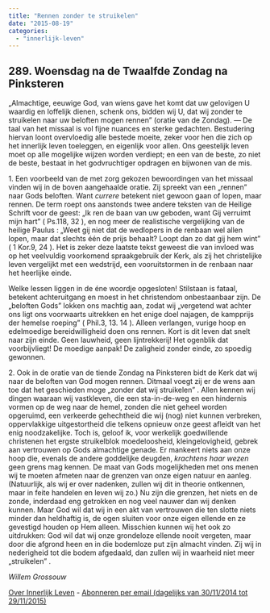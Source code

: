 ```yaml
---
title: "Rennen zonder te struikelen"
date: "2015-08-19"
categories: 
  - "innerlijk-leven"
---
```


## 289\. Woensdag na de Twaalfde Zondag na Pinksteren

„Almachtige, eeuwige God, van wiens gave het komt dat uw gelovigen U waardig en loffelijk dienen, schenk ons, bidden wij U, dat wij zonder te struikelen naar uw beloften mogen rennen” (oratie van de Zondag). — De taal van het missaal is vol fijne nuances en sterke gedachten. Bestudering hiervan loont overvloedig alle bestede moeite, zeker voor hen die zich op het innerlijk leven toeleggen, en eigenlijk voor allen. Ons geestelijk leven moet op alle mogelijke wijzen worden verdiept; en een van de beste, zo niet de beste, bestaat in het godvruchtiger opdragen en bijwonen van de mis.

1\. Een voorbeeld van de met zorg gekozen bewoordingen van het missaal vinden wij in de boven aangehaalde oratie. Zij spreekt van een „rennen” naar Gods beloften. Want _currere_ betekent niet gewoon gaan of lopen, maar rennen. De term roept ons aanstonds twee andere teksten van de Heilige Schrift voor de geest: „Ik ren de baan van uw geboden, want Gij verruimt mijn hart” ( Ps.118, 32 ), en nog meer de realistische vergelijking van de heilige Paulus : „Weet gij niet dat de wedlopers in de renbaan wel allen lopen, maar dat slechts één de prijs behaalt? Loopt dan zo dat gij hem wint” ( 1 Kor.9, 24 ). Het is zeker deze laatste tekst geweest die van invloed was op het veelvuldig voorkomend spraakgebruik der Kerk, als zij het christelijke leven vergelijkt met een wedstrijd, een vooruitstormen in de renbaan naar het heerlijke einde.

Welke lessen liggen in de éne woordje opgesloten! Stilstaan is fataal, betekent achteruitgang en moest in het christendom onbestaanbaar zijn. De „beloften Gods” lokken ons machtig aan, zodat wij „vergetend wat achter ons ligt ons voorwaarts uitrekken en het enige doel najagen, de kampprijs der hemelse roeping” ( Phil.3, 13. 14 ). Alleen verlangen, vurige hoop en edelmoedige bereidwilligheid doen ons rennen. Kort is dit leven dat snelt naar zijn einde. Geen lauwheid, geen lijntrekkerij! Het ogenblik dat voorbijvliegt! De moedige aanpak! De zaligheid zonder einde, zo spoedig gewonnen.

2\. Ook in de oratie van de tiende Zondag na Pinksteren bidt de Kerk dat wij naar de beloften van God mogen rennen. Ditmaal voegt zij er de wens aan toe dat het geschieden moge „zonder dat wij struikelen” . Allen kennen wij dingen waaraan wij vastkleven, die een sta-in-de-weg en een hindernis vormen op de weg naar de hemel, zonden die niet geheel worden opgeruimd, een verkeerde gehechtheid die wij (nog) niet kunnen verbreken, oppervlakkige uitgestortheid die telkens opnieuw onze geest afleidt van het enig noodzakelijke. Toch is, geloof ik, voor werkelijk goedwillende christenen het ergste struikelblok moedeloosheid, kleingelovigheid, gebrek aan vertrouwen op Gods almachtige genade. Er mankeert niets aan onze hoop die, evenals de andere goddelijke deugden, _krachtens haar wezen_ geen grens mag kennen. De maat van Gods mogelijkheden met ons menen wij te moeten afmeten naar de grenzen van onze eigen natuur en aanleg. (Natuurlijk, als wij er over nadenken, zullen wij dit in theorie ontkennen, maar in feite handelen en leven wij zo.) Nu zijn die grenzen, het niets en de zonde, inderdaad eng getrokken en nog veel nauwer dan wij denken kunnen. Maar God wil dat wij in een akt van vertrouwen die ten slotte niets minder dan heldhaftig is, de ogen sluiten voor onze eigen ellende en ze gevestigd houden op Hem alleen. Misschien kunnen wij het ook zo uitdrukken: God wil dat wij onze grondeloze ellende nooit vergeten, maar door die afgrond heen en in die bodemloze put zijn almacht vinden. Zij wij in nederigheid tot die bodem afgedaald, dan zullen wij in waarheid niet meer „struikelen” .

_Willem Grossouw_

[Over Innerlijk Leven](http://www.gelovenleren.net/2014/11/27/een-jaar-lang-innerlijk-leven-op-geloven-leren/) - [Abonneren per email (dagelijks van 30/11/2014 tot 29/11/2015)](http://eepurl.com/9P3DT)
